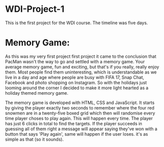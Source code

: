 # WDI-Project-1
This is the first project for the WDI course. The timeline was five days.

 # Memory Game:

As this was my very first project first project it came to the conclusion that PacMan wasn't the way to go and settled with a memory game.
Your average memory game, fun and exciting, but that's if you really, really enjoy them.
Most people find them uninteresting, which is understandable as we live in a day and age where people are busy with FIFA 17, Snap Chat, Facebook and photo shopping on Instagram.
So with the holidays just looming around the corner I decided to make it more light hearted as a holiday themed memory game.  

The memory game is developed with HTML, CSS and JavaScript.
It starts by giving the player exactly two seconds to remember where the four red snowmen are in a twenty-five boxed grid which then will randomise every time player choses to play again. This will happen every time. 
The player has just 6 clicks in total to find the targets. If the player succeeds in guessing all of them right a message will appear saying they've won with a button that says 'Play again', same will happen if the user loses.
it's as simple as that (so it sounds).
